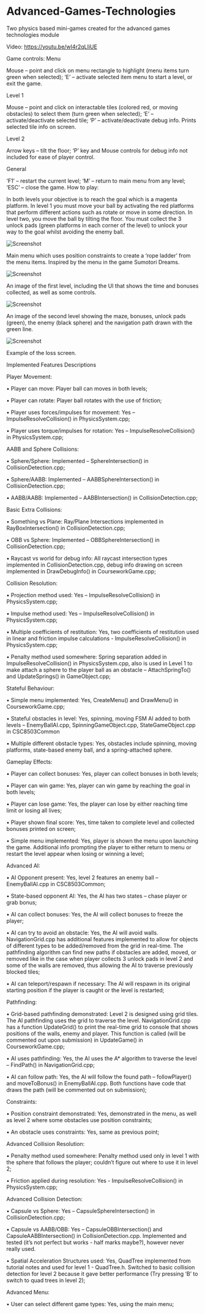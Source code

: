 # Advanced-Games-Technologies
Two physics based mini-games created for the advanced games technologies module

Video: https://youtu.be/wI4r2qLIiUE

Game controls:
Menu

Mouse – point and click on menu rectangle to highlight (menu items turn green when selected);
‘E’ – activate selected item menu to start a level, or exit the game.

Level 1

Mouse – point and click on interactable tiles (colored red, or moving obstacles) to select them (turn green when selected);
‘E’ – activate/deactivate selected tile;
‘P’ – activate/deactivate debug info. Prints selected tile info on screen.

Level 2

Arrow keys – tilt the floor;
‘P’ key and Mouse controls for debug info not included for ease of player control.

General

‘F1’ – restart the current level;
‘M’ – return to main menu from any level;
‘ESC’ – close the game.
How to play:

In both levels your objective is to reach the goal which is a magenta platform. In level 1 you must move your ball by activating the red platforms that perform different actions such as rotate or move in some direction. In level two, you move the ball by tilting the floor. You must collect the 3 unlock pads (green platforms in each corner of the level) to unlock your way to the goal whilst avoiding the enemy ball.

![Screenshot](image_1.png)

Main menu which uses position constraints to create a ‘rope ladder’ from the menu items. Inspired by the menu in the game Sumotori Dreams.

![Screenshot](image_2.png)

An image of the first level, including the UI that shows the time and bonuses collected, as well as some controls.

![Screenshot](image_3.png)

An image of the second level showing the maze, bonuses, unlock pads (green), the enemy (black sphere) and the navigation path drawn with the green line.

![Screenshot](image_4.png)

Example of the loss screen.

Implemented Features Descriptions

Player Movement:

•	Player can move: Player ball can moves in both levels;

•	Player can rotate: Player ball rotates with the use of friction;

•	Player uses forces/impulses for movement: Yes – ImpulseResolveCollision() in PhysicsSystem.cpp;

•	Player uses torque/impulses for rotation: Yes – ImpulseResolveCollision() in PhysicsSystem.cpp;

AABB and Sphere Collisions:

•	Sphere/Sphere: Implemented – SphereIntersection() in CollisionDetection.cpp;

•	Sphere/AABB: Implemented – AABBSphereIntersection() in CollisionDetection.cpp;

•	AABB/AABB: Implemented – AABBIntersection() in CollisionDetection.cpp;

Basic Extra Collisions: 

•	Something vs Plane: Ray/Plane Intersections implemented in RayBoxIntersection() in CollisionDetection.cpp;

•	OBB vs Sphere: Implemented – OBBSphereIntersection() in CollisionDetection.cpp;

•	Raycast vs world for debug info: All raycast intersection types implemented in CollisionDetection.cpp, debug info drawing on screen implemented in DrawDebugInfo() in CourseworkGame.cpp;

Collision Resolution:

•	Projection method used: Yes – ImpulseResolveCollision() in PhysicsSystem.cpp;

•	Impulse method used: Yes – ImpulseResolveCollision() in PhysicsSystem.cpp;

•	Multiple coefficients of restitution: Yes, two coefficients of restitution used in linear and friction impulse calculations - ImpulseResolveCollision() in PhysicsSystem.cpp;

•	Penalty method used somewhere: Spring separation added in ImpulseResolveCollision() in PhysicsSystem.cpp, also is used in Level 1 to make attach a sphere to the player ball as an obstacle – AttachSpringTo() and UpdateSprings() in GameObject.cpp;

Stateful Behaviour: 

•	Simple menu implemented: Yes, CreateMenu() and DrawMenu() in CourseworkGame.cpp;

•	Stateful obstacles in level: Yes, spinning, moving FSM AI added to both levels – EnemyBallAI.cpp, SpinningGameObject.cpp, StateGameObject.cpp in CSC8503Common

•	Multiple different obstacle types: Yes, obstacles include spinning, moving platforms, state-based enemy ball, and a spring-attached sphere.

Gameplay Effects: 

•	Player can collect bonuses: Yes, player can collect bonuses in both levels;

•	Player can win game: Yes, player can win game by reaching the goal in both levels;

•	Player can lose game: Yes, the player can lose by either reaching time limit or losing all lives;

•	Player shown final score: Yes, time taken to complete level and collected bonuses printed on screen;

•	Simple menu implemented: Yes, player is shown the menu upon launching the game. Additional info prompting the player to either return to menu or restart the level appear when losing or winning a level;

Advanced AI:

•	AI Opponent present: Yes, level 2 features an enemy ball – EnemyBallAI.cpp in CSC8503Common;

•	State-based opponent AI: Yes, the AI has two states – chase player or grab  bonus;

•	AI can collect bonuses: Yes, the AI will collect bonuses to freeze the player;

•	AI can try to avoid an obstacle: Yes, the AI will avoid walls. NavigationGrid.cpp has additional features implemented to allow for objects of different types to be added/removed from the grid in real-time. The pathfinding algorithm can find new paths if obstacles are added, moved, or removed like in the case when player collects 3 unlock pads in level 2 and some of the walls are removed, thus allowing the AI to traverse previously blocked tiles;

•	AI can teleport/respawn if necessary: The AI will respawn in its original starting position if the player is caught or the level is restarted;

Pathfinding: 

•	Grid-based pathfinding demonstrated: Level 2 is designed using grid tiles. The AI pathfinding uses the grid to traverse the level. NavigationGrid.cpp has a function UpdateGrid() to print the real-time grid to console that shows positions of the walls, enemy and player. This function is called (will be commented out upon submission) in UpdateGame() in CourseworkGame.cpp; 

•	AI uses pathfinding: Yes, the AI uses the A* algorithm to traverse the level – FindPath() in NavigationGrid.cpp;	

•	AI can follow path: Yes, the AI will follow the found path – followPlayer() and moveToBonus() in EnemyBallAI.cpp. Both functions have code that draws the path (will be commented out on submission);

Constraints: 

•	Position constraint demonstrated: Yes, demonstrated in the menu, as well as level 2 where some obstacles use position constraints;

•	An obstacle uses constraints: Yes, same as previous point;


Advanced Collision Resolution: 

•	Penalty method used somewhere: Penalty method used only in level 1 with the sphere that follows the player; couldn’t figure out where to use it in level 2;

•	Friction applied during resolution: Yes - ImpulseResolveCollision() in PhysicsSystem.cpp;

Advanced Collision Detection:

•	Capsule vs Sphere: Yes – CapsuleSphereIntersection() in CollisionDetection.cpp;

•	Capsule vs AABB/OBB: Yes – CapsuleOBBIntersection() and CapsuleAABBIntersection() in CollisionDetection.cpp. Implemented and tested (it’s not perfect but works - half marks maybe?), however never really used.

•	Spatial Acceleration Structures used: Yes, QuadTree implemented from tutorial notes and used for level 1 - QuadTree.h. Switched to basic collision detection for level 2 because it gave better performance (Try pressing ‘B’ to switch to quad trees in level 2);

Advanced Menu: 

•	User can select different game types: Yes, using the main menu;
